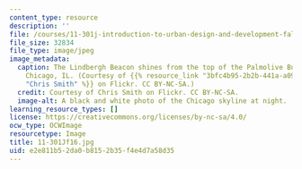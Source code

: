 ```yaml
---
content_type: resource
description: ''
file: /courses/11-301j-introduction-to-urban-design-and-development-fall-2016/e2e811b52da0b8152b35f4e4d7a58d35_11-301Jf16.jpg
file_size: 32834
file_type: image/jpeg
image_metadata:
  caption: The Lindbergh Beacon shines from the top of the Palmolive Building in downtown
    Chicago, IL. (Courtesy of {{% resource_link "3bfc4b95-2b2b-441a-a097-8b14ccf48d29"
    "Chris Smith" %}} on Flickr. CC BY-NC-SA.)
  credit: Courtesy of Chris Smith on Flickr. CC BY-NC-SA.
  image-alt: A black and white photo of the Chicago skyline at night.
learning_resource_types: []
license: https://creativecommons.org/licenses/by-nc-sa/4.0/
ocw_type: OCWImage
resourcetype: Image
title: 11-301Jf16.jpg
uid: e2e811b5-2da0-b815-2b35-f4e4d7a58d35
---
```


